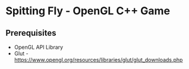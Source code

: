 # Spitting Fly - OpenGL C++ Game

## Prerequisites
 - OpenGL API Library
 - Glut - https://www.opengl.org/resources/libraries/glut/glut_downloads.php 